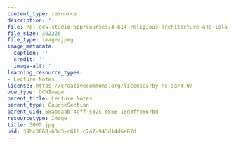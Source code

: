 ```yaml
---
content_type: resource
description: ''
file: /ol-ocw-studio-app/courses/4-614-religious-architecture-and-islamic-cultures-fall-2002/39bc386863c3c61bc2a7943d14d6e87d_3065.jpg
file_size: 302226
file_type: image/jpeg
image_metadata:
  caption: ''
  credit: ''
  image-alt: ''
learning_resource_types:
- Lecture Notes
license: https://creativecommons.org/licenses/by-nc-sa/4.0/
ocw_type: OCWImage
parent_title: Lecture Notes
parent_type: CourseSection
parent_uid: 68abeaab-4eff-532c-e858-18d3ffb567bd
resourcetype: Image
title: 3065.jpg
uid: 39bc3868-63c3-c61b-c2a7-943d14d6e87d
---
```

